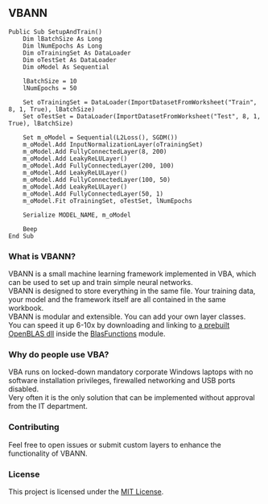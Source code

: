 ## VBANN

```vba
Public Sub SetupAndTrain()
    Dim lBatchSize As Long
    Dim lNumEpochs As Long
    Dim oTrainingSet As DataLoader
    Dim oTestSet As DataLoader
    Dim oModel As Sequential
    
    lBatchSize = 10
    lNumEpochs = 50
    
    Set oTrainingSet = DataLoader(ImportDatasetFromWorksheet("Train", 8, 1, True), lBatchSize)
    Set oTestSet = DataLoader(ImportDatasetFromWorksheet("Test", 8, 1, True), lBatchSize)
    
    Set m_oModel = Sequential(L2Loss(), SGDM())
    m_oModel.Add InputNormalizationLayer(oTrainingSet)
    m_oModel.Add FullyConnectedLayer(8, 200)
    m_oModel.Add LeakyReLULayer()
    m_oModel.Add FullyConnectedLayer(200, 100)
    m_oModel.Add LeakyReLULayer()
    m_oModel.Add FullyConnectedLayer(100, 50)
    m_oModel.Add LeakyReLULayer()
    m_oModel.Add FullyConnectedLayer(50, 1)
    m_oModel.Fit oTrainingSet, oTestSet, lNumEpochs
    
    Serialize MODEL_NAME, m_oModel
    
    Beep
End Sub
```

### What is VBANN?
VBANN is a small machine learning framework implemented in VBA, which can be used to set up and train simple neural networks.<br/>
VBANN is designed to store everything in the same file. Your training data, your model and the framework itself are all contained in the same workbook.<br/>
VBANN is modular and extensible. You can add your own layer classes.<br/>
You can speed it up 6-10x by downloading and linking to [a prebuilt OpenBLAS dll](https://github.com/OpenMathLib/OpenBLAS/releases) inside the [BlasFunctions](BlasFunctions.bas) module.

### Why do people use VBA?
VBA runs on locked-down mandatory corporate Windows laptops with no software installation privileges, firewalled networking and USB ports disabled.<br/>
Very often it is the only solution that can be implemented without approval from the IT department.

### Contributing
Feel free to open issues or submit custom layers to enhance the functionality of VBANN.

### License
This project is licensed under the [MIT License](LICENSE.txt).
